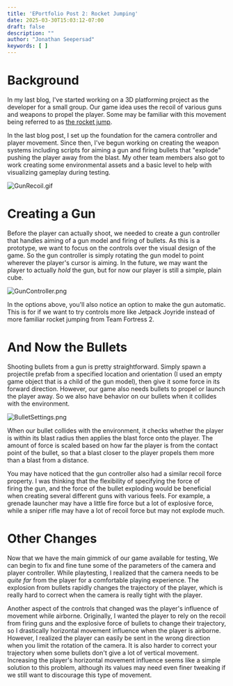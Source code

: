 ```yaml
---
title: 'EPortfolio Post 2: Rocket Jumping'
date: 2025-03-30T15:03:12-07:00
draft: false
description: ""
author: "Jonathan Seepersad"
keywords: [ ]
---
```


# Background

In my last blog, I've started working on a 3D platforming project as the
developer for a small group. Our game idea uses the recoil of various
guns and weapons to propel the player. Some may be familiar with this
movement being referred to as [the rocket jump].

[the rocket jump]: https://en.wikipedia.org/wiki/Rocket_jumping

In the last blog post, I set up the foundation for the camera controller and
player movement. Since then, I've begun working on creating the weapon
systems including scripts for aiming a gun and firing bullets that "explode"
pushing the player away from the blast. My other team members also got to
work creating some environmental assets and a basic level to help with
visualizing gameplay during testing.

![GunRecoil.gif](/blog/CAGD370/GunRecoil.gif)

# Creating a Gun

Before the player can actually shoot, we needed to create a gun controller
that handles aiming of a gun model and firing of bullets. As this is a
prototype, we want to focus on the controls over the visual design of the
game. So the gun controller is simply rotating the gun model to point wherever
the player's cursor is aiming. In the future, we may want the player to actually
_hold_ the gun, but for now our player is still a simple, plain cube.

![GunController.png](/blog/CAGD370/GunController.png)

In the options above, you'll also notice an option to make the gun automatic.
This is for if we want to try controls more like Jetpack Joyride instead of
more familiar rocket jumping from Team Fortress 2.

# And Now the Bullets

Shooting bullets from a gun is pretty straightforward. Simply spawn a
projectile prefab from a specified location and orientation (I used an empty
game object that is a child of the gun model), then give it some force in
its forward direction. However, our game also needs bullets to propel or
launch the player away. So we also have behavior on our bullets when it collides
with the environment.

![BulletSettings.png](/blog/CAGD370/BulletSettings.png)

When our bullet collides with the environment, it checks whether the player is
within its blast radius then applies the blast force onto the player. The
amount of force is scaled based on how far the player is from the contact
point of the bullet, so that a blast closer to the player propels them more
than a blast from a distance.

You may have noticed that the gun controller also had a similar recoil force
property. I was thinking that the flexibility of specifying the force of  
firing the gun, and the force of the bullet exploding would be beneficial
when creating several different guns with various feels. For example, a
grenade launcher may have a little fire force but a lot of explosive force,
while a sniper rifle may have a lot of recoil force but may not explode much.

# Other Changes

Now that we have the main gimmick of our game available for testing, We can
begin to fix and fine tune some of the parameters of the camera and player
controller. While playtesting, I realized that the camera needs to be
_quite far_ from the player for a comfortable playing experience. The
explosion from bullets rapidly changes the trajectory of the player, which
is really hard to correct when the camera is really tight with the player.

Another aspect of the controls that changed was the player's influence of
movement while airborne. Originally, I wanted the player to rely on the
recoil from firing guns and the explosive force of bullets to change
their trajectory, so I drastically horizontal movement influence when the
player is airborne. However, I realized the player can easily be sent in
the wrong direction when you limit the rotation of the camera. It is also
harder to correct your trajectory when some bullets don't give a lot of
vertical movement. Increasing the player's horizontal movement influence
seems like a simple solution to this problem, although its values may need
even finer tweaking if we still want to discourage this type of movement.
